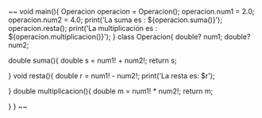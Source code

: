 ~~
void main(){
  Operacion operacion = Operacion(); 
  operacion.num1 = 2.0; 
  operacion.num2 = 4.0;
  print('La suma es : ${operacion.suma()}');
  operacion.resta();
  print('La multiplicación es : ${operacion.multiplicacion()}');
}
class Operacion{
  double? num1; 
  double? num2;
  
  double suma(){
    double s = num1! + num2!;
    return s;
    
  }
  void resta(){
    double r = num1! - num2!;
    print('La resta es: $r');
      
  }
  double multiplicacion(){
    double m = num1! * num2!;
    return m;
    
  }
}
~~
